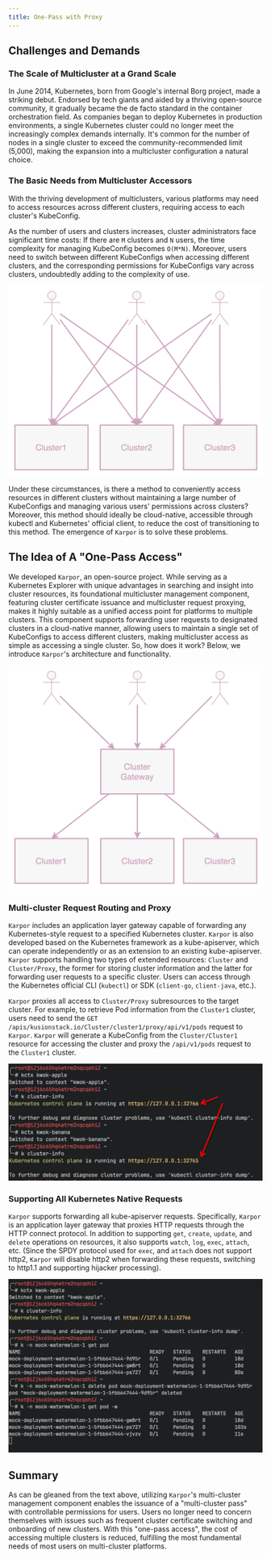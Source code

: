 ```yaml
---
title: One-Pass with Proxy
---
```


## Challenges and Demands

### The Scale of Multicluster at a Grand Scale

In June 2014, Kubernetes, born from Google's internal Borg project, made a striking debut. Endorsed by tech giants and aided by a thriving open-source community, it gradually became the de facto standard in the container orchestration field. As companies began to deploy Kubernetes in production environments, a single Kubernetes cluster could no longer meet the increasingly complex demands internally. It's common for the number of nodes in a single cluster to exceed the community-recommended limit (5,000), making the expansion into a multicluster configuration a natural choice.

### The Basic Needs from Multicluster Accessors

With the thriving development of multiclusters, various platforms may need to access resources across different clusters, requiring access to each cluster's KubeConfig.

As the number of users and clusters increases, cluster administrators face significant time costs: If there are `M` clusters and `N` users, the time complexity for managing KubeConfig becomes `O(M*N)`. Moreover, users need to switch between different KubeConfigs when accessing different clusters, and the corresponding permissions for KubeConfigs vary across clusters, undoubtedly adding to the complexity of use.


![Direct Connection: Users need to maintain multiple KubeConfigs](assets/1-one-pass-with-proxy/image-20240326163622363.png)

Under these circumstances, is there a method to conveniently access resources in different clusters without maintaining a large number of KubeConfigs and managing various users' permissions across clusters? Moreover, this method should ideally be cloud-native, accessible through kubectl and Kubernetes' official client, to reduce the cost of transitioning to this method. The emergence of `Karpor` is to solve these problems.

## The Idea of A "One-Pass Access"

We developed `Karpor`, an open-source project. While serving as a Kubernetes Explorer with unique advantages in searching and insight into cluster resources, its foundational multicluster management component, featuring cluster certificate issuance and multicluster request proxying, makes it highly suitable as a unified access point for platforms to multiple clusters. This component supports forwarding user requests to designated clusters in a cloud-native manner, allowing users to maintain a single set of KubeConfigs to access different clusters, making multicluster access as simple as accessing a single cluster. So, how does it work? Below, we introduce `Karpor`'s architecture and functionality.

![Using Multi-cluster Gateway: Users only need to maintain a single set of KubeConfigs](assets/1-one-pass-with-proxy/image-20240326164141400.png)

### Multi-cluster Request Routing and Proxy

`Karpor` includes an application layer gateway capable of forwarding any Kubernetes-style request to a specified Kubernetes cluster. `Karpor` is also developed based on the Kubernetes framework as a kube-apiserver, which can operate independently or as an extension to an existing kube-apiserver. `Karpor` supports handling two types of extended resources: `Cluster` and `Cluster/Proxy`, the former for storing cluster information and the latter for forwarding user requests to a specific cluster. Users can access through the Kubernetes official CLI (`kubectl`) or SDK (`client-go`, `client-java`, etc.).

`Karpor` proxies all access to `Cluster/Proxy` subresources to the target cluster. For example, to retrieve Pod information from the `Cluster1` cluster, users need to send the `GET /apis/kusionstack.io/Cluster/cluster1/proxy/api/v1/pods` request to `Karpor`. `Karpor` will generate a KubeConfig from the `Cluster/Cluster1` resource for accessing the cluster and proxy the `/api/v1/pods` request to the `Cluster1` cluster.

![Accessing any managed cluster with kubectl & karpor certificate](assets/1-one-pass-with-proxy/image-20240326165247891.png)

### Supporting All Kubernetes Native Requests

`Karpor` supports forwarding all kube-apiserver requests. Specifically, `Karpor` is an application layer gateway that proxies HTTP requests through the HTTP connect protocol. In addition to supporting `get`, `create`, `update`, and `delete` operations on resources, it also supports `watch`, `log`, `exec`, `attach`, etc. (Since the SPDY protocol used for `exec`, and `attach` does not support http2, `Karpor` will disable http2 when forwarding these requests, switching to http1.1 and supporting hijacker processing).

![](assets/1-one-pass-with-proxy/image-20240326165632158.png)

## Summary

As can be gleaned from the text above, utilizing `Karpor`'s multi-cluster management component enables the issuance of a "multi-cluster pass" with controllable permissions for users. Users no longer need to concern themselves with issues such as frequent cluster certificate switching and onboarding of new clusters. With this "one-pass access", the cost of accessing multiple clusters is reduced, fulfilling the most fundamental needs of most users on multi-cluster platforms.
